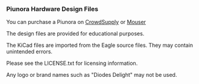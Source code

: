 ### Piunora Hardware Design Files

You can purchase a Piunora on [CrowdSupply](https://www.crowdsupply.com/diodes-delight/piunora) or [Mouser](https://www.mouser.de/c/?q=Piunora)

The design files are provided for educational purposes.

The KiCad files are imported from the Eagle source files. They may contain unintended errors.

Please see the LICENSE.txt for licensing information.

Any logo or brand names such as "Diodes Delight" may not be used.